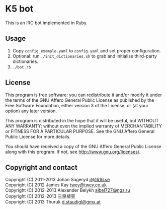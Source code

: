 K5 bot
================================

This is an IRC bot implemented in Ruby.

Usage
--------------------------------
1. Copy `config_example.yaml` to `config.yaml` and set proper configuration.
2. Optional: run `./init_dictionaries.sh` to grab and initialise third-party dictionaries.
3. `./bot.rb`

License
--------------------------------
This program is free software: you can redistribute it and/or modify
it under the terms of the GNU Affero General Public License as
published by the Free Software Foundation, either version 3 of the
License, or (at your option) any later version.

This program is distributed in the hope that it will be useful,
but WITHOUT ANY WARRANTY; without even the implied warranty of
MERCHANTABILITY or FITNESS FOR A PARTICULAR PURPOSE.  See the
GNU Affero General Public License for more details.

You should have received a copy of the GNU Affero General Public License
along with this program. If not, see <http://www.gnu.org/licenses/>.

Copyright and contact
--------------------------------
Copyright (C) 2011-2013 Johan Sageryd <j@1616.se>  
Copyright (C) 2012 James Kay <twey@twey.co.uk>  
Copyright (C) 2012-2013 Alexander Belykh <albel727@ngs.ru>  
Copyright (C) 2012-2013 三泉植豆  
Copyright (C) 2013 Thuruk <d.staudigl@gmx.at>
